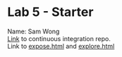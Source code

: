 # Lab 5 - Starter
Name: Sam Wong <br>
[Link]( https://github.com/samw0627/lab5-github-actions) to continuous integration repo. <br>
Link to [expose.html](https://samw0627.github.io/Lab5_Starter/expose.html) and [explore.html](https://samw0627.github.io/Lab5_Starter/explore.html)


